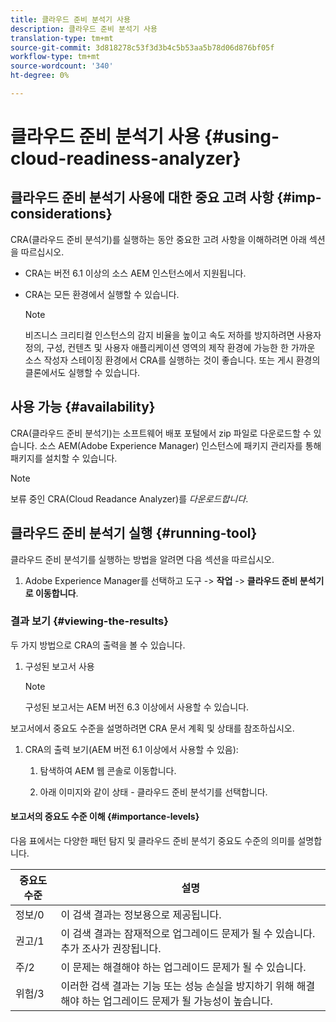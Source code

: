 ```yaml
---
title: 클라우드 준비 분석기 사용
description: 클라우드 준비 분석기 사용
translation-type: tm+mt
source-git-commit: 3d818278c53f3d3b4c5b53aa5b78d06d876bf05f
workflow-type: tm+mt
source-wordcount: '340'
ht-degree: 0%

---
```



# 클라우드 준비 분석기 사용 {#using-cloud-readiness-analyzer}

## 클라우드 준비 분석기 사용에 대한 중요 고려 사항 {#imp-considerations}

CRA(클라우드 준비 분석기)를 실행하는 동안 중요한 고려 사항을 이해하려면 아래 섹션을 따르십시오.

* CRA는 버전 6.1 이상의 소스 AEM 인스턴스에서 지원됩니다.
* CRA는 모든 환경에서 실행할 수 있습니다.

   >[!NOTE]
   >비즈니스 크리티컬 인스턴스의 감지 비율을 높이고 속도 저하를 방지하려면 사용자 정의, 구성, 컨텐츠 및 사용자 애플리케이션 영역의 제작 환경에 가능한 한 가까운 소스 작성자 스테이징 환경에서 CRA를 실행하는 것이 좋습니다. 또는 게시 환경의 클론에서도 실행할 수 있습니다.

## 사용 가능 {#availability}

CRA(클라우드 준비 분석기)는 소프트웨어 배포 포털에서 zip 파일로 다운로드할 수 있습니다. 소스 AEM(Adobe Experience Manager) 인스턴스에 패키지 관리자를 통해 패키지를 설치할 수 있습니다.

>[!NOTE]
>보류 중인 CRA(Cloud Readance Analyzer)를 *다운로드합니다*.

## 클라우드 준비 분석기 실행 {#running-tool}

클라우드 준비 분석기를 실행하는 방법을 알려면 다음 섹션을 따르십시오.

1. Adobe Experience Manager를 선택하고 도구 -> **작업** -> **클라우드 준비 분석기로 이동합니다**.

### 결과 보기 {#viewing-the-results}

두 가지 방법으로 CRA의 출력을 볼 수 있습니다.

1. 구성된 보고서 사용

   >[!NOTE]
   >구성된 보고서는 AEM 버전 6.3 이상에서 사용할 수 있습니다.

보고서에서 중요도 수준을 설명하려면 CRA 문서 계획 및 상태를 참조하십시오.

1. CRA의 출력 보기(AEM 버전 6.1 이상에서 사용할 수 있음):

   1. 탐색하여 AEM 웹 콘솔로 이동합니다.

   1. 아래 이미지와 같이 상태 - 클라우드 준비 분석기를 선택합니다.

#### 보고서의 중요도 수준 이해 {#importance-levels}

다음 표에서는 다양한 패턴 탐지 및 클라우드 준비 분석기 중요도 수준의 의미를 설명합니다.

| 중요도 수준 | 설명 |
|--- |--- |
| 정보/0 | 이 검색 결과는 정보용으로 제공됩니다. |
| 권고/1 | 이 검색 결과는 잠재적으로 업그레이드 문제가 될 수 있습니다. 추가 조사가 권장됩니다. |
| 주/2 | 이 문제는 해결해야 하는 업그레이드 문제가 될 수 있습니다. |
| 위험/3 | 이러한 검색 결과는 기능 또는 성능 손실을 방지하기 위해 해결해야 하는 업그레이드 문제가 될 가능성이 높습니다. |